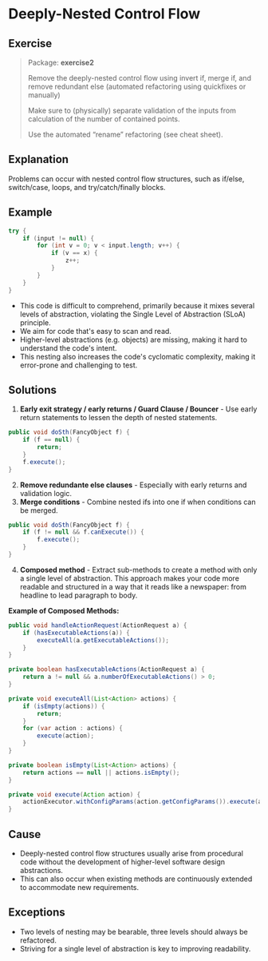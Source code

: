 # Deeply-Nested Control Flow

## Exercise
> Package: **exercise2**
> 
> Remove the deeply-nested control flow using invert if, merge if, and remove redundant else (automated refactoring using quickfixes or manually)
> 
> Make sure to (physically) separate validation of the inputs from calculation of the number of contained points.
>
> Use the automated “rename” refactoring (see cheat sheet).

## Explanation
Problems can occur with nested control flow structures, such as if/else, switch/case, loops, and try/catch/finally blocks.

## Example
```java
try {
    if (input != null) {
        for (int v = 0; v < input.length; v++) { 
            if (v == x) {
                z++; 
            }
        }
    }
}
```
* This code is difficult to comprehend, primarily because it mixes several levels of abstraction, violating the Single Level of Abstraction (SLoA) principle. 
* We aim for code that's easy to scan and read. 
* Higher-level abstractions (e.g. objects) are missing, making it hard to understand the code's intent. 
* This nesting also increases the code's cyclomatic complexity, making it error-prone and challenging to test.


## Solutions
1. **Early exit strategy / early returns / Guard Clause / Bouncer** - Use early return statements to lessen the depth of nested statements.
```java
public void doSth(FancyObject f) { 
    if (f == null) {
        return; 
    }
    f.execute();
}
```
2. **Remove redundante else clauses** - Especially with early returns and validation logic.
3. **Merge conditions** - Combine nested ifs into one if when conditions can be merged.
```java
public void doSth(FancyObject f) {
    if (f != null && f.canExecute()) {
        f.execute();
    }
}
```
4. **Composed method** - Extract sub-methods to create a method with only a single level of abstraction. This approach makes your code more readable and structured in a way that it reads like a newspaper: from headline to lead paragraph to body.

**Example of Composed Methods:**

```java
public void handleActionRequest(ActionRequest a) {
    if (hasExecutableActions(a)) {
        executeAll(a.getExecutableActions());
    }
}

private boolean hasExecutableActions(ActionRequest a) {
    return a != null && a.numberOfExecutableActions() > 0;
}

private void executeAll(List<Action> actions) {
    if (isEmpty(actions)) {
        return;
    }
    for (var action : actions) {
        execute(action);
    }
}

private boolean isEmpty(List<Action> actions) {
    return actions == null || actions.isEmpty();
}

private void execute(Action action) {
    actionExecutor.withConfigParams(action.getConfigParams()).execute(action);
}
```

## Cause
* Deeply-nested control flow structures usually arise from procedural code without the development of higher-level software design abstractions. 
* This can also occur when existing methods are continuously extended to accommodate new requirements.

## Exceptions
* Two levels of nesting may be bearable, three levels should always be refactored.
* Striving for a single level of abstraction is key to improving readability.
